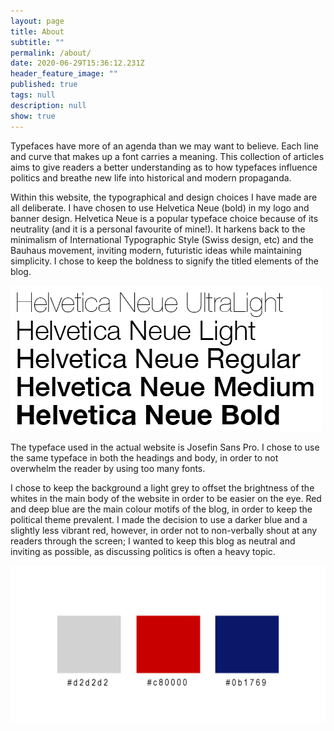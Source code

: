 ```yaml
---
layout: page
title: About
subtitle: ""
permalink: /about/
date: 2020-06-29T15:36:12.231Z
header_feature_image: ""
published: true
tags: null
description: null
show: true
---
```

Typefaces have more of an agenda than we may want to believe. Each line and curve that makes up a font carries a meaning. This collection of articles aims to give readers a better understanding as to how typefaces influence politics and breathe new life into historical and modern propaganda.

Within this website, the typographical and design choices I have made are all deliberate. I have chosen to use Helvetica Neue (bold) in my logo and banner design. Helvetica Neue is a popular typeface choice because of its neutrality (and it is a personal favourite of mine!). It harkens back to the minimalism of International Typographic Style (Swiss design, etc) and the Bauhaus movement, inviting modern, futuristic ideas while maintaining simplicity. I chose to keep the boldness to signify the titled elements of the blog.

![The Helvetica Neue font family](../uploads/bd599a56b37aa72fc4a54c2e04e8b47b.png)

The typeface used in the actual website is Josefin Sans Pro. I chose to use the same typeface in both the headings and body, in order to not overwhelm the reader by using too many fonts.

I chose to keep the background a light grey to offset the brightness of the whites in the main body of the website in order to be easier on the eye. Red and deep blue are the main colour motifs of the blog, in order to keep the political theme prevalent. I made the decision to use a darker blue and a slightly less vibrant red, however, in order not to non-verbally shout at any readers through the screen; I wanted to keep this blog as neutral and inviting as possible, as discussing politics is often a heavy topic.

![](../uploads/untitled-1.png)